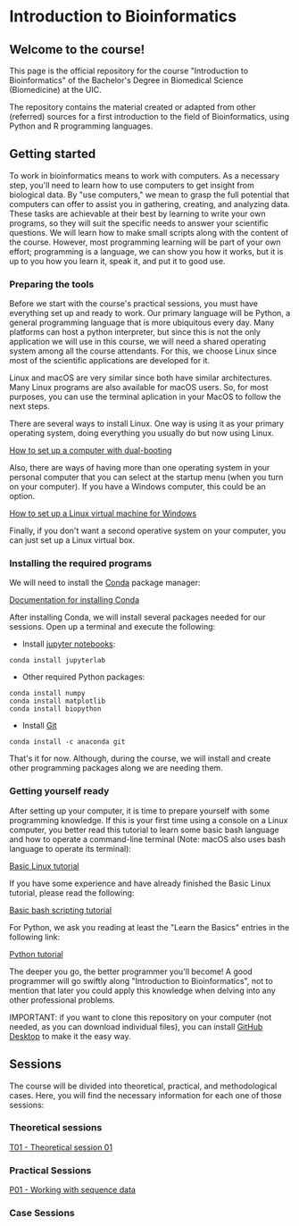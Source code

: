 # Introduction to Bioinformatics

## Welcome to the course!

This page is the official repository for the course "Introduction to Bioinformatics" of the Bachelor's Degree in Biomedical Science (Biomedicine) at the UIC.

The repository contains the material created or adapted from other (referred) sources for a first introduction to the field of Bioinformatics, using Python and R programming languages. 

## Getting started

To work in bioinformatics means to work with computers. As a necessary step, you'll need to learn how to use computers to get insight from biological data. By "use computers," we mean to grasp the full potential that computers can offer to assist you in gathering, creating, and analyzing data. These tasks are achievable at their best by learning to write your own programs, so they will suit the specific needs to answer your scientific questions. We will learn how to make small scripts along with the content of the course. However, most programming learning will be part of your own effort; programming is a language, we can show you how it works, but it is up to you how you learn it, speak it, and put it to good use.

### Preparing the tools

Before we start with the course's practical sessions, you must have everything set up and ready to work. Our primary language will be Python, a general programming language that is more ubiquitous every day. Many platforms can host a python interpreter, but since this is not the only application we will use in this course, we will need a shared operating system among all the course attendants. For this, we choose Linux since most of the scientific applications are developed for it.

Linux and macOS are very similar since both have similar architectures. Many Linux programs are also available for macOS users. So, for most purposes, you can use the terminal aplication in your MacOS to follow the next steps.

There are several ways to install Linux. One way is using it as your primary operating system, doing everything you usually do but now using Linux.

[How to set up a computer with dual-booting](https://itsfoss.com/install-ubuntu-1404-dual-boot-mode-windows-8-81-uefi/)

Also, there are ways of having more than one operating system in your personal computer that you can select at the startup menu (when you turn on your computer). If you have a Windows computer, this could be an option.

[How to set up a Linux virtual machine for Windows](https://www.thomasmaurer.ch/2019/06/how-to-create-an-ubuntu-vm-on-windows-10/)

Finally, if you don't want a second operative system on your computer, you can just set up a Linux virtual box. 

### Installing the required programs

We will need to install the [Conda](https://docs.conda.io/en/latest/) package manager:

[Documentation for installing Conda](https://docs.conda.io/projects/conda/en/latest/user-guide/install/)

After installing Conda, we will install several packages needed for our sessions. Open up a terminal and execute the following:

* Install [jupyter notebooks](https://jupyter.org/install):
```
conda install jupyterlab
```
* Other required Python packages:
```
conda install numpy
conda install matplotlib
conda install biopython
```

* Install [Git](https://git-scm.com/)
```
conda install -c anaconda git
```

That's it for now. Although, during the course, we will install and create other programming packages along we are needing them.


### Getting yourself ready

After setting up your computer, it is time to prepare yourself with some programming knowledge. If this is your first time using a console on a Linux computer, you better read this tutorial to learn some basic bash language and how to operate a command-line terminal (Note: macOS also uses bash language to operate its terminal):

[Basic Linux tutorial](https://ryanstutorials.net/linuxtutorial/)

If you have some experience and have already finished the Basic Linux tutorial, please read the following:

[Basic bash scripting tutorial](https://ryanstutorials.net/bash-scripting-tutorial/)

For Python, we ask you reading at least the "Learn the Basics" entries in the following link:

[Python tutorial](https://www.learnpython.org/en/) 

The deeper you go, the better programmer you'll become! A good programmer will go swiftly along "Introduction to Bioinformatics", not to mention that later you could apply this knowledge when delving into any other professional problems. 

IMPORTANT: if you want to clone this repository on your computer (not needed, as you can download individual files), you can install [GitHub Desktop](https://desktop.github.com) to make it the easy way.

## Sessions

The course will be divided into theoretical, practical, and methodological cases. Here, you will find the necessary information for each one of those sessions:

### Theoretical sessions

[T01 - Theoretical session 01](https://github.com/Biocomputing-Teaching/Biomolecular-Interactions/tree/main/theoretical/T01)

### Practical Sessions

[P01 - Working with sequence data](https://github.com/Biocomputing-Teaching/Biomolecular-Interactions/tree/main/practical/P01)

### Case Sessions



